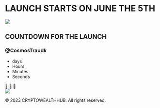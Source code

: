 <!DOCTYPE html>
<html>
  <head>
    <link rel="stylesheet" href="styles.css">
    <meta charset="utf-8">
    <title>WealthHub</title>
    <link href="https://fonts.googleapis.com/css?family=Open+Sans" rel="stylesheet">
  </head>
  <body>
    <h1>LAUNCH STARTS ON JUNE THE 5TH</h1>
    <img src="images/fav.icon.png">
    <div class="container">
      <h2 id="headline">COUNTDOWN FOR THE LAUNCH</h2>
      <h3 class="twitter">@CosmosTraudk</h3>
      <div id="countdown">
        <ul>
          <li><span id="days"></span>days</li>
          <li><span id="hours"></span>Hours</li>
          <li><span id="minutes"></span>Minutes</li>
          <li><span id="seconds"></span>Seconds</li>
        </ul>
      </div>
      <div id="content" class="emoji">
        <span>🥳</span>
        <span>🎉</span>
        <span>🎂</span>
      </div>
    </div>
    <script src="scripts/main.js"></script>
    <a href="https://twitter.com/CosmosTraudk">
      <img src="images/twitter.png" class="twitter-logo" />
    </a>    
    <footer>
      <p>&copy; 2023 CRYPTOWEALTHHUB. All rights reserved.</p>
    </footer>
  </body>
</html>
